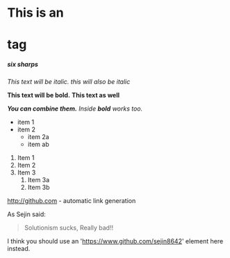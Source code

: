 # This is an <h1> tag
##### six sharps

*This text will be italic.*
_this will also be italic_

**This text will be bold.**
__This text as well__

_**You can combine them.**_
_Inside **bold** works too._

* item 1
* item 2
	* item 2a
	* item ab

1. Item 1
1. Item 2
1. Item 3
	1. Item 3a
	1. Item 3b

http://github.com - automatic link generation

As Sejin said:

>Solutionism sucks,
>Really bad!!

I think you should use an
'<https://www.github.com/sejin8642>' element here instead.

